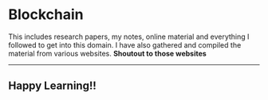 # Blockchain
This includes research papers, my notes, online material and everything I followed to get into this domain.
I have also gathered and compiled the material from various websites. **Shoutout to those websites**

---

## Happy Learning!!
